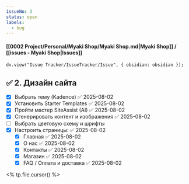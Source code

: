 ```yaml
---
issueNo: 3
status: open
labels:
  - bug
---
```


#### [[0002 Project/Personal/Myaki Shop/Myaki Shop.md|Myaki Shop]] / [[issues - Myaki Shop|Issues]]

```dataviewjs
dv.view("Issue Tracker/IssueTracker/Issue", { obsidian: obsidian });
```

## ✅ 2. Дизайн сайта

- [x] Выбрать тему (Kadence) ✅ 2025-08-02
- [x] Установить Starter Templates ✅ 2025-08-02
- [x] Пройти мастер SiteAssist (AI) ✅ 2025-08-02
- [x] Сгенерировать контент и изображения ✅ 2025-08-02
- [ ] Выбрать цветовую схему и шрифты
- [x] Настроить страницы: ✅ 2025-08-02
    - [x] Главная ✅ 2025-08-02
    - [x] О нас ✅ 2025-08-02
    - [x] Контакты ✅ 2025-08-02
    - [x] Магазин ✅ 2025-08-02
    - [x] FAQ / Оплата и доставка ✅ 2025-08-02

<% tp.file.cursor() %>
